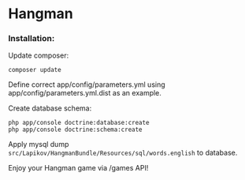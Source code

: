 # Hangman

### Installation:

Update composer:
``` 
composer update 
```
Define correct app/config/parameters.yml using app/config/parameters.yml.dist as an example.

Create database schema:
``` 
php app/console doctrine:database:create 
php app/console doctrine:schema:create 
```
Apply mysql dump `src/Lapikov/HangmanBundle/Resources/sql/words.english` to database.

Enjoy your Hangman game via /games API!
